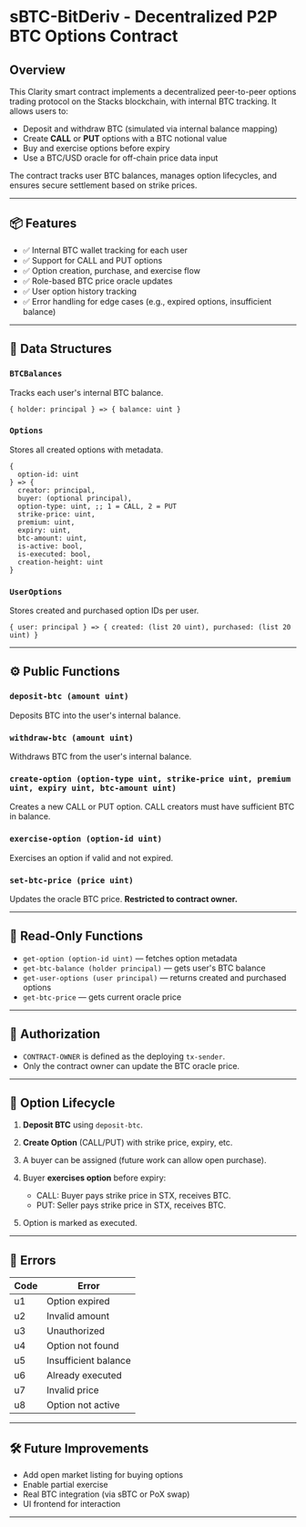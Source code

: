 
# sBTC-BitDeriv - Decentralized P2P BTC Options Contract

## Overview

This Clarity smart contract implements a decentralized peer-to-peer options trading protocol on the Stacks blockchain, with internal BTC tracking. It allows users to:

* Deposit and withdraw BTC (simulated via internal balance mapping)
* Create **CALL** or **PUT** options with a BTC notional value
* Buy and exercise options before expiry
* Use a BTC/USD oracle for off-chain price data input

The contract tracks user BTC balances, manages option lifecycles, and ensures secure settlement based on strike prices.

---

## 📦 Features

* ✅ Internal BTC wallet tracking for each user
* ✅ Support for CALL and PUT options
* ✅ Option creation, purchase, and exercise flow
* ✅ Role-based BTC price oracle updates
* ✅ User option history tracking
* ✅ Error handling for edge cases (e.g., expired options, insufficient balance)

---

## 🔐 Data Structures

### `BTCBalances`

Tracks each user's internal BTC balance.

```clarity
{ holder: principal } => { balance: uint }
```

### `Options`

Stores all created options with metadata.

```clarity
{ 
  option-id: uint 
} => {
  creator: principal,
  buyer: (optional principal),
  option-type: uint, ;; 1 = CALL, 2 = PUT
  strike-price: uint,
  premium: uint,
  expiry: uint,
  btc-amount: uint,
  is-active: bool,
  is-executed: bool,
  creation-height: uint
}
```

### `UserOptions`

Stores created and purchased option IDs per user.

```clarity
{ user: principal } => { created: (list 20 uint), purchased: (list 20 uint) }
```

---

## ⚙️ Public Functions

### `deposit-btc (amount uint)`

Deposits BTC into the user's internal balance.

### `withdraw-btc (amount uint)`

Withdraws BTC from the user's internal balance.

### `create-option (option-type uint, strike-price uint, premium uint, expiry uint, btc-amount uint)`

Creates a new CALL or PUT option. CALL creators must have sufficient BTC in balance.

### `exercise-option (option-id uint)`

Exercises an option if valid and not expired.

### `set-btc-price (price uint)`

Updates the oracle BTC price. **Restricted to contract owner.**

---

## 🧠 Read-Only Functions

* `get-option (option-id uint)` — fetches option metadata
* `get-btc-balance (holder principal)` — gets user's BTC balance
* `get-user-options (user principal)` — returns created and purchased options
* `get-btc-price` — gets current oracle price

---

## 🔐 Authorization

* `CONTRACT-OWNER` is defined as the deploying `tx-sender`.
* Only the contract owner can update the BTC oracle price.

---

## 🧪 Option Lifecycle

1. **Deposit BTC** using `deposit-btc`.
2. **Create Option** (CALL/PUT) with strike price, expiry, etc.
3. A buyer can be assigned (future work can allow open purchase).
4. Buyer **exercises option** before expiry:

   * CALL: Buyer pays strike price in STX, receives BTC.
   * PUT: Seller pays strike price in STX, receives BTC.
5. Option is marked as executed.

---

## 🚨 Errors

| Code | Error                |
| ---- | -------------------- |
| u1   | Option expired       |
| u2   | Invalid amount       |
| u3   | Unauthorized         |
| u4   | Option not found     |
| u5   | Insufficient balance |
| u6   | Already executed     |
| u7   | Invalid price        |
| u8   | Option not active    |

---

## 🛠 Future Improvements

* Add open market listing for buying options
* Enable partial exercise
* Real BTC integration (via sBTC or PoX swap)
* UI frontend for interaction

---
